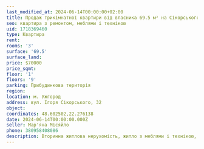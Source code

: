 ```yaml
---
last_modified_at: 2024-06-14T00:00:00+02:00
title: Продаж трикімнатної квартири від власника 69.5 м² на Сікорського
seo: квартира з ремонтом, меблями і технікою
uid: 1718369460
type: Квартира
rent:
rooms: '3'
surface: '69.5'
surface_land:
price: $70000
price_sqmt:
floor: '1'
floors: '9'
parking: Прибудинкова територія
region:
location: м. Ужгород
address: вул. Ігоря Сікорського, 32
object:
coordinates: 48.602502,22.276138
date: 2024-06-14T00:00:00.000Z
seller: Мар'яна Місяйло
phone: 380958408086
description: Вторинна житлова нерухомість, житло з меблями і технікою, придатне і готове для проживання
---
```

